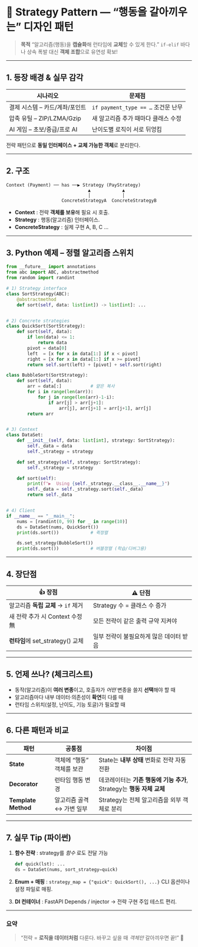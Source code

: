 # 🎯 Strategy Pattern — “행동을 갈아끼우는” 디자인 패턴

> **목적**
> “알고리즘(행동)을 **캡슐화**해 런타임에 **교체**할 수 있게 한다.”
> `if‐elif` 바다나 상속 폭발 대신 **객체 조합**으로 유연성 확보!

---

## 1. 등장 배경 & 실무 감각

| 시나리오                  | 문제점                           |
| --------------------- | ----------------------------- |
| 결제 시스템 – 카드/계좌/포인트    | `if payment_type == …` 조건문 난무 |
| 압축 유틸 – ZIP/LZMA/Gzip | 새 알고리즘 추가 때마다 클래스 수정          |
| AI 게임 – 초보/중급/프로 AI   | 난이도별 로직이 서로 뒤엉킴               |

전략 패턴으로 **동일 인터페이스 + 교체 가능한 객체**로 분리한다.

---

## 2. 구조

```
Context (Payment) ── has ──▶ Strategy (PayStrategy)
                               ▲            ▲
                               │            │
                     ConcreteStrategyA  ConcreteStrategyB
```

* **Context** : 전략 **객체를 보유**해 필요 시 호출.
* **Strategy** : 행동(알고리즘) 인터페이스.
* **ConcreteStrategy** : 실제 구현 A, B, C …

---

## 3. Python 예제 – **정렬 알고리즘 스위치**

```python
from __future__ import annotations
from abc import ABC, abstractmethod
from random import randint

# 1) Strategy interface
class SortStrategy(ABC):
    @abstractmethod
    def sort(self, data: list[int]) -> list[int]: ...


# 2) Concrete strategies
class QuickSort(SortStrategy):
    def sort(self, data):
        if len(data) <= 1:
            return data
        pivot = data[0]
        left  = [x for x in data[1:] if x < pivot]
        right = [x for x in data[1:] if x >= pivot]
        return self.sort(left) + [pivot] + self.sort(right)

class BubbleSort(SortStrategy):
    def sort(self, data):
        arr = data[:]           # 얕은 복사
        for i in range(len(arr)):
            for j in range(len(arr)-1-i):
                if arr[j] > arr[j+1]:
                    arr[j], arr[j+1] = arr[j+1], arr[j]
        return arr


# 3) Context
class DataSet:
    def __init__(self, data: list[int], strategy: SortStrategy):
        self._data = data
        self._strategy = strategy

    def set_strategy(self, strategy: SortStrategy):
        self._strategy = strategy

    def sort(self):
        print(f"▶  Using {self._strategy.__class__.__name__}")
        self._data = self._strategy.sort(self._data)
        return self._data


# 4) Client
if __name__ == "__main__":
    nums = [randint(0, 99) for _ in range(10)]
    ds = DataSet(nums, QuickSort())
    print(ds.sort())            # 퀵정렬

    ds.set_strategy(BubbleSort())
    print(ds.sort())            # 버블정렬 (학습/디버그용)
```

---

## 4. 장단점

| 👍 장점                       | ⚠️ 단점                  |
| --------------------------- | ---------------------- |
| 알고리즘 **독립 교체** → `if` 제거    | Strategy 수 = 클래스 수 증가  |
| 새 전략 추가 시 Context 수정 無      | 모든 전략이 같은 출력 규약 지켜야    |
| **런타임**에 set\_strategy() 교체 | 일부 전략이 불필요하게 많은 데이터 받음 |

---

## 5. 언제 쓰나? (체크리스트)

* 동작(알고리즘)이 **여러 변종**이고, 호출자가 *어떤* 변종을 쓸지 **선택**해야 할 때
* 알고리즘마다 내부 데이터·의존성이 **확연**히 다를 때
* 런타임 스위치(설정, 난이도, 기능 토글)가 필요할 때

---

## 6. 다른 패턴과 비교

| 패턴                  | 공통점             | 차이점                                             |
| ------------------- | --------------- | ----------------------------------------------- |
| **State**           | 객체에 “행동” 객체를 보관 | State는 **내부 상태** 변화로 전략 자동 전환                   |
| **Decorator**       | 런타임 행동 변경       | 데코레이터는 **기존 행동에 기능 추가**, Strategy는 **행동 자체 교체** |
| **Template Method** | 알고리즘 골격 ↔ 가변 일부 | Strategy는 전체 알고리즘을 외부 객체로 분리                    |

---

## 7. 실무 Tip (파이썬)

1. **함수 전략** : strategy를 *함수* 로도 전달 가능

   ```python
   def quick(lst): ...
   ds = DataSet(nums, sort_strategy=quick)
   ```
2. **Enum + 매핑** : `strategy_map = {"quick": QuickSort(), ...}`
   CLI 옵션이나 설정 파일로 매핑.
3. **DI 컨테이너** : FastAPI Depends / injector → 전략 구현 주입 테스트 편리.

---

### 요약

> “전략 = **로직을 데이터처럼** 다룬다.
> 바꾸고 싶을 때 *객체만* 갈아끼우면 끝!” 🚀

